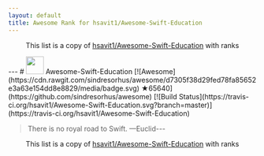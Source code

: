 ```yaml
---
layout: default
title: Awesome Rank for hsavit1/Awesome-Swift-Education
---
```


<p align="center">
	This list is a copy of <a href="https://github.com/hsavit1/Awesome-Swift-Education">hsavit1/Awesome-Swift-Education</a> with ranks
</p>
---
# <img src="http://www.carlosicaza.com/wp-content/uploads/2014/07/Swift-logo.png" width="36"> Awesome-Swift-Education [![Awesome](https://cdn.rawgit.com/sindresorhus/awesome/d7305f38d29fed78fa85652e3a63e154dd8e8829/media/badge.svg) ★65640](https://github.com/sindresorhus/awesome) [![Build Status](https://travis-ci.org/hsavit1/Awesome-Swift-Education.svg?branch=master)](https://travis-ci.org/hsavit1/Awesome-Swift-Education)

> There is no royal road to Swift. —Euclid---
<p align="center">
	This list is a copy of <a href="https://github.com/hsavit1/Awesome-Swift-Education">hsavit1/Awesome-Swift-Education</a> with ranks
</p>
